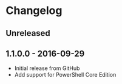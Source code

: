 Changelog
=========

Unreleased
----------

1.1.0.0 - 2016-09-29
----------------------------

- Initial release from GitHub
- Add support for PowerShell Core Edition
